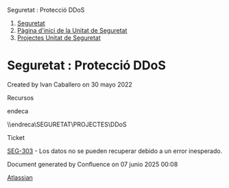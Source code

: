 Seguretat : Protecció DDoS  

1.  [Seguretat](index.md)
2.  [Pàgina d'inici de la Unitat de Seguretat](15368362.md)
3.  [Projectes Unitat de Seguretat](Projectes-Unitat-de-Seguretat_41517821.md)

Seguretat : Protecció DDoS
==========================

Created by Ivan Caballero on 30 mayo 2022

Recursos

  

endeca

\\\\endreca\\SEGURETAT\\PROJECTES\\DDoS

Ticket

[SEG-303](https://contacte.aoc.cat/browse/SEG-303?src=confmacro) - Los datos no se pueden recuperar debido a un error inesperado.

Document generated by Confluence on 07 junio 2025 00:08

[Atlassian](http://www.atlassian.com/)
